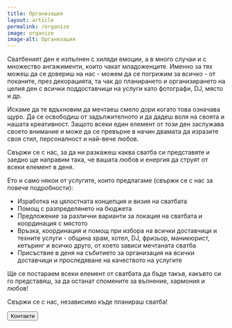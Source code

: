 ```yaml
---
title: Организация
layout: article
permalink: /organize
image: organize
image-alt: Организация
---
```

Сватбеният ден е изпълнен с хиляди емоции, а в много случаи и с множество ангажименти, които чакат младоженците. Именно за тях можеш да се довериш на нас - можем да се погрижим за всичко - от поканите, през декорацията, та чак до планирането и организирането на целия ден с всички поддоставчици на услуги като фотографи, DJ, място и др.

Искаме да те вдъхновим да мечтаеш смело дори когато това означава щуро. Да се освободиш от задължителното и да дадеш воля на своята и нашата креативност. Защото всеки един елемент от този ден заслужава своето внимание и може да се превърне в начин двамата да изразите своя стил, персоналност и най-вече любов.

Свържи се с нас, за да ни разкажеш каква сватба си представяте и заедно ще направим така, че вашата любов и енергия да струят от всеки елемент в деня.

Ето и само някои от услугите, които предлагаме (свържи се с нас за повече подробности):
* Изработка на цялостната концепция и визия на сватбата
* Помощ с разпределянето на бюджета
* Предложение за различни варианти за локация на сватбата и координация с мястото
* Връзка, координация и помощ при избора на всички доставчици и техните услуги - община храм, хотел, DJ, фризьор, маникюрист, кетъринг и всичко друго, от което зависи мечтаната сватба
* Присъствие в деня на събитието за организация на всички доставчици и проследяване на качеството на услугите

Ще се постараем всеки елемент от сватбата да бъде такъв, какъвто си го представяш, за да останат спомените за вълнение, хармония и любов!

Свържи се с нас, независимо къде планираш сватба!

<div class="content center margin">
  <button id="contacts-link" class="button">Контакти</button>
</div>

<script>
  document.getElementById('contacts-link').addEventListener('click', () => {
    window.location.href="{{ site.baseurl }}/contacts";
  });
</script>